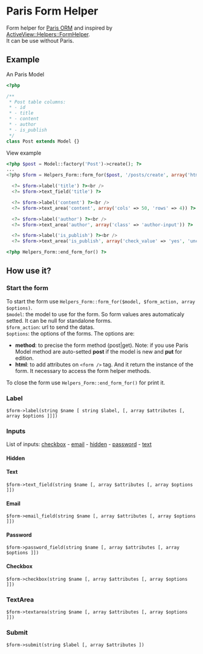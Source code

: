 Paris Form Helper
=================

Form helper for [Paris ORM](http://github.com/j4mie/paris) and inspired by [ActiveView::Helpers::FormHelper](http://api.rubyonrails.org/classes/ActionView/Helpers/FormHelper.html).  
It can be use without Paris.


## Example

An Paris Model

```php
<?php

/**
 * Post table columns:
 * - id
 * - title
 * - content
 * - author
 * - is_publish
 */
class Post extends Model {}

```

View example

```php
<?php $post = Model::factory('Post')->create(); ?>
...
<?php $form = Helpers_Form::form_for($post, '/posts/create', array('html' =>array('class' => 'form'))) ?>

  <?= $form->label('title') ?><br />
  <?= $form->text_field('title') ?>

  <?= $form->label('content') ?><br />
  <?= $form->text_area('content', array('cols' => 50, 'rows' => 4)) ?>

  <?= $form->label('author') ?><br />
  <?= $form->text_area('author', array('class' => 'author-input')) ?>

  <?= $form->label('is_publish') ?><br />
  <?= $form->text_area('is_publish', array('check_value' => 'yes', 'uncheck_value' => 'no')) ?>

<?php Helpers_Form::end_form_for() ?>
```

## How use it?

### Start the form

To start the form use `Helpers_Form::form_for($model, $form_action, array $options)`.  
`$model`: the model to use for the form. So form values ares automaticaly setted. It can be null for standalone forms.    
`$form_action`: url to send the datas.  
`$options`: the options of the forms. The options are:
  * **method**: to precise the form method (post|get). Note: if you use Paris Model method are auto-setted **post** if the model is new and **put** for edition.
  * **html**: to add attributes on `<form />` tag.
And it return the instance of the form. It necessary to access the form helper methods.


To close the form use `Helpers_Form::end_form_for()` for print it.


### Label

`$form->label(string $name [ string $label, [, array $attributes [, array $options ]]])`


### Inputs

List of inputs: [checkbox](#checkbox) - [email](#email) - [hidden](#hidden) - [password](#password) - [text](#text)


#### Hidden


#### Text

`$form->text_field(string $name [, array $attributes [, array $options ]])`

#### Email

`$form->email_field(string $name [, array $attributes [, array $options ]])`

#### Password

`$form->password_field(string $name [, array $attributes [, array $options ]])`

#### Checkbox

`$form->checkbox(string $name [, array $attributes [, array $options ]])`


### TextArea

`$form->textarea(string $name [, array $attributes [, array $options ]])`

### Submit

`$form->submit(string $label [, array $attributes ])`

